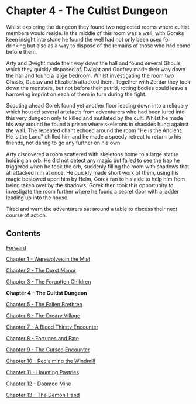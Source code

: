 # Chapter 4 - The Cultist Dungeon

Whilst exploring the dungeon they found two neglected rooms where cultist members would reside. In the middle of this room was a well, with Goreks keen insight into stone he found the well had not only been used for drinking but also as a way to dispose of the remains of those who had come before them.

Arty and Dwight made their way down the hall and found several Ghouls, which they quickly disposed of. Dwight and Godfrey made their way down the hall and found a large bedroom. Whilst investigating the room two Ghasts, Gustav and Elizabeth attacked them. Together with Zordar they took down the monsters, but not before their putrid, rotting bodies could leave a harrowing imprint on each of them in turn during the fight.

Scouting ahead Gorek found yet another floor leading down into a reliquary which housed several artefacts from adventurers who had been lured into this very dungeon only to killed and mutilated by the cult. Whilst he made his way around he found a prison where skeletons in shackles hung against the wall. The repeated chant echoed around the room "He is the Ancient. He is the Land" chilled him and he made a speedy retreat to return to his friends, not daring to go any further on his own.

Arty discovered a room scattered with skeletons home to a large statue holding an orb. He did not detect any magic but failed to see the trap he triggered when he took the orb, suddenly filling the room with shadows that all attacked him at once. He quickly made short work of them, using his magic bestowed upon him by Helm, Gorek ran to his aide to help him from being taken over by the shadows. Gorek then took this opportunity to investigate the room further where he found a secret door with a ladder leading up into the house.

Tired and warn the adventurers sat around a table to discuss their next course of action.

## Contents

[Forward](/)

[Chapter 1 - Werewolves in the Mist](chapter1)

[Chapter 2 - The Durst Manor](chapter2)

[Chapter 3 - The Forgotten Children](chapter3)

**Chapter 4 - The Cultist Dungeon**

[Chapter 5 - The Fallen Brethren](chapter5)

[Chapter 6 - The Dreary Village](chapter6)

[Chapter 7 - A Blood Thirsty Encounter](chapter7)

[Chapter 8 - Fortunes and Fate](chapter8)

[Chapter 9 - The Cursed Encounter](chapter9)

[Chapter 10 - Reclaiming the Windmill](chapter10)

[Chapter 11 - Haunting Pastries](chapter11)

[Chapter 12 - Doomed Mine](chapter12)

[Chapter 13 - The Demon Hand](chapter13)